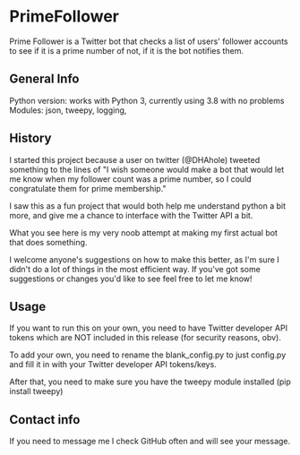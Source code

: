 # PrimeFollower
Prime Follower is a Twitter bot that checks a list of users' follower accounts to see if it is a prime number of not, if it is the bot notifies them.

## General Info
Python version: works with Python 3, currently using 3.8 with no problems
Modules: json, tweepy, logging, 

## History
I started this project because a user on twitter 
(@DHAhole) tweeted something to the lines of "I wish 
someone would make a bot that would let me know when 
my follower count was a prime number, so I could 
congratulate them for prime membership."

I saw this as a fun project that would both help me
understand python a bit more, and give me a chance to
interface with the Twitter API a bit.

What you see here is my very noob attempt at making my
first actual bot that does something.

I welcome anyone's suggestions on how to make this better,
as I'm sure I didn't do a lot of things in the most efficient
way. If you've got some suggestions or changes you'd like to
see feel free to let me know!

## Usage
If you want to run this on your own, you need to have Twitter developer API tokens
which are NOT included in this release (for security reasons, obv).

To add your own, you need to rename the blank_config.py to just config.py
and fill it in with your Twitter developer API tokens/keys.

After that, you need to make sure you have the tweepy module
installed (pip install tweepy)

## Contact info
If you need to message me I check GitHub often and will see your message.
